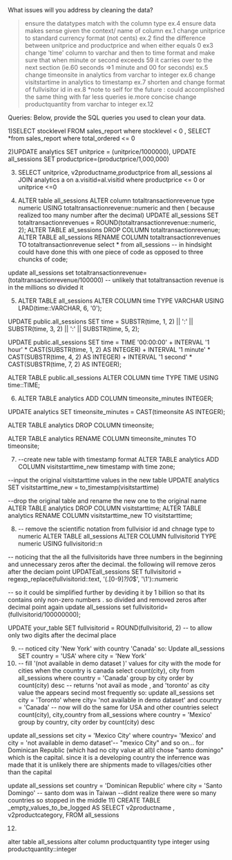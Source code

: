 What issues will you address by cleaning the data?
> ensure the datatypes match with the column type ex.4
> ensure data makes sense given the context/ name of column ex.1
> change unitprice to standard currency format (not cents) ex.2
> find the difference between unitprice and productprice and when either equals 0 ex3
> change 'time' column to varchar and then to time format and make sure that when minute or second exceeds 59 it carries over to the next section (ie.60 seconds =>1 minute and 00 for seconds) ex.5
> change timeonsite in analytics  from varchar to integer ex.6 
> change visitstartime in analytics to timestamp ex.7
> shorten and change format of fullvisitor id in ex.8 *note to self for the future :  could accomplished the same thing with far less queries ie.more concise
> change productquantity from varchar to integer ex.12



Queries:
Below, provide the SQL queries you used to clean your data.

1)SELECT stocklevel FROM sales_report
where stocklevel < 0 ,
SELECT *from sales_report
where total_ordered <=  0 

2)UPDATE analytics
SET unitprice = (unitprice/1000000),
UPDATE all_sessions
SET productprice=(productprice/1,000,000)

3) SELECT unitprice, v2productname,productprice from all_sessions al
JOIN analytics a on a.visitid=al.visitid
where productprice <= 0 or unitprice <=0

4) ALTER table all_sessions
   ALTER column totaltransactionrevenue type  numeric
   USING totaltransactionrevenue::numeric
   and then ( because realized too many number after the decimal)
   UPDATE all_sessions
SET totaltransactionrevenues = ROUND(totaltransactionrevenue::numeric, 2);
ALTER TABLE all_sessions
DROP COLUMN totaltransactionrevenue;
ALTER TABLE all_sessions
RENAME COLUMN totaltransactionrevenues TO totaltransactionrevenue
select * from all_sessions -- in hindsight could have done this with one piece of code as opposed to three chuncks of code;

update  all_sessions
 set totaltransactionrevenue= (totaltransactionrevenue/100000) -- unlikely that totaltransaction revenue is in the millions so divided it

5) ALTER TABLE all_sessions
ALTER COLUMN time
TYPE VARCHAR
USING LPAD(time::VARCHAR, 6, '0');

UPDATE public.all_sessions
SET time = SUBSTR(time, 1, 2) || ':' || SUBSTR(time, 3, 2) || ':' || SUBSTR(time, 5, 2);

UPDATE public.all_sessions
SET time = TIME '00:00:00' + 
           INTERVAL '1 hour' * CAST(SUBSTR(time, 1, 2) AS INTEGER) +
           INTERVAL '1 minute' * CAST(SUBSTR(time, 4, 2) AS INTEGER) +
           INTERVAL '1 second' * CAST(SUBSTR(time, 7, 2) AS INTEGER);
		 
		   
ALTER TABLE public.all_sessions
ALTER COLUMN time TYPE TIME USING time::TIME;

6) ALTER TABLE analytics ADD COLUMN timeonsite_minutes INTEGER;

UPDATE analytics
SET timeonsite_minutes = CAST(timeonsite AS INTEGER);

ALTER TABLE analytics DROP COLUMN timeonsite;

ALTER TABLE analytics RENAME COLUMN timeonsite_minutes TO timeonsite;

7) --create new table with timestamp format
ALTER TABLE analytics ADD COLUMN visitstarttime_new timestamp with time zone;

--input the original visitstarttime values in the new table
UPDATE analytics
SET visitstarttime_new = to_timestamp(visitstarttime)

--drop the original table and rename the new one to the original name
ALTER TABLE analytics DROP COLUMN visitstarttime;
ALTER TABLE analytics RENAME COLUMN visitstarttime_new TO visitstarttime;

8) -- remove the scientific notation from fullvisior id and chnage type to numeric 
ALTER TABLE all_sessions ALTER COLUMN fullvisitorid TYPE numeric USING fullvisitorid::n

-- noticing that the all the fullvisitorids have three numbers in the beginning and unnecessary zeros after the decimal. the following will remove zeros after the deciam point
UPDATEall_sessions
SET fullvisitorid = regexp_replace(fullvisitorid::text, '(\.[0-9]*?)0*$', '\1')::numeric

-- so it could be simplified further by deviding it by 1 billion so that its contains only non-zero numbers . so divided and removed zeros after decimal point again
update all_sessions
set fullvisitorid=(fullvisitorid/100000000);

UPDATE your_table
SET fullvisitorid = ROUND(fullvisitorid, 2) -- to allow only two digits after the decimal place 

9) -- noticed city 'New York' with country 'Canada' so:
  Update all_sessions 
SET country = 'USA' where city = 'New York'
10) -- fill '(not available in demo dataset )' values for city with the mode for cities when the country is canada
select count(city), city from all_sessions where country = 'Canada' group by city order by count(city) desc -- returns 'not avail as mode , and 'toronto' as city value the appears secind most frequently so:
update all_sessions
set city = 'Toronto' where city= 'not available in demo dataset' and country = 'Canada' 
-- now will do the same for USA and other countries
select count(city), city,country from all_sessions where country = 'Mexico' group by  country, city order by count(city) desc 

update all_sessions
set city = 'Mexico City' where country= 'Mexico' and city = 'not available in demo dataset'-- "mexico City" and so on... for Dominican Republic (which had no city value at all)I chose "santo domingo" which is the capital. since it is a developing country the inferrence was made that it is unlikely there are shipments made to villages/cities other than the capital

update all_sessions set country = 'Dominican Republic' where city = 'Santo Domingo' -- santo dom was in Taiwan
--didnt realize there were so many countries so stopped in the middle
11) CREATE TABLE _empty_values_to_be_logged AS
SELECT v2productname , v2productcategory,
FROM all_sessions

12) 
alter table all_sessions
alter column productquantity type integer using productquantity::integer





